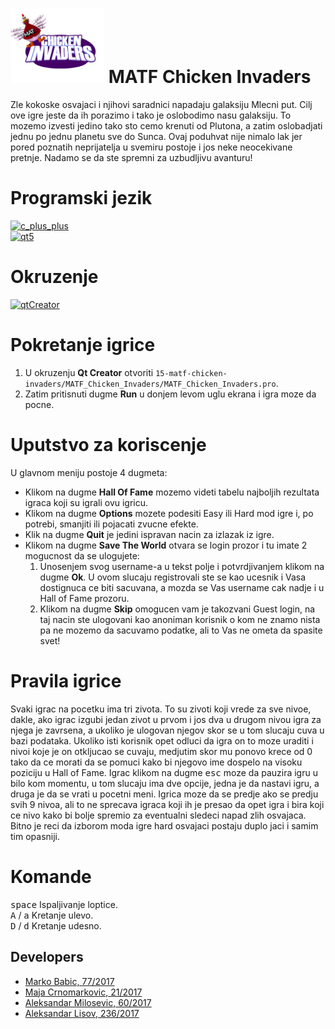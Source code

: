 # <img src="MATF_Chicken_Invaders/backgrounds/splash.png" width="150"/> MATF Chicken Invaders

Zle kokoske osvajaci i njihovi saradnici napadaju galaksiju Mlecni put. Cilj ove igre jeste da ih porazimo i tako je oslobodimo nasu galaksiju. 
To mozemo izvesti jedino tako sto cemo krenuti od Plutona, a zatim oslobadjati jednu po jednu planetu sve do Sunca. 
Ovaj poduhvat nije nimalo lak jer pored poznatih neprijatelja u svemiru postoje i jos neke neocekivane pretnje. 
Nadamo se da ste spremni za uzbudljivu avanturu!

# Programski jezik
[![c_plus_plus](https://img.shields.io/badge/Language-C%2B%2B-blue)](https://www.cplusplus.com/) <br>
[![qt5](https://img.shields.io/badge/Framework-Qt5-green)](https://doc.qt.io/qt-5/) <br>

# Okruzenje
[![qtCreator](https://img.shields.io/badge/IDE-Qt_Creator-green)](https://www.qt.io/product/development-tools)

# Pokretanje igrice

1. U okruzenju **Qt Creator** otvoriti `15-matf-chicken-invaders/MATF_Chicken_Invaders/MATF_Chicken_Invaders.pro`.
2. Zatim pritisnuti dugme **Run** u donjem levom uglu ekrana i igra moze da pocne.

# Uputstvo za koriscenje

U glavnom meniju postoje 4 dugmeta:
- Klikom na dugme **Hall Of Fame** mozemo videti tabelu najboljih rezultata igraca koji su igrali ovu igricu.
- Klikom na dugme **Options** mozete podesiti Easy ili Hard mod igre i, po potrebi, smanjiti  ili pojacati zvucne efekte.
- Klik na dugme **Quit** je jedini ispravan nacin za izlazak iz igre.
- Klikom na dugme **Save The World** otvara se login prozor i tu imate 2 mogucnost da se ulogujete:
    1. Unosenjem svog username-a u tekst polje i potvrdjivanjem klikom na dugme **Ok**. U ovom slucaju registrovali ste se kao ucesnik i Vasa dostignuca ce biti sacuvana, a mozda se Vas username cak nadje i u Hall of Fame prozoru.
    2. Klikom na dugme **Skip** omogucen vam je takozvani Guest login, na taj nacin ste ulogovani kao anoniman korisnik o kom ne znamo nista pa ne mozemo da sacuvamo podatke, ali to Vas ne ometa da spasite svet!

# Pravila igrice

Svaki igrac na pocetku ima tri zivota. To su zivoti koji vrede za sve nivoe, dakle, ako igrac izgubi jedan zivot u prvom i jos dva u drugom nivou igra za njega je zavrsena, a ukoliko je ulogovan njegov skor se u tom slucaju cuva u bazi podataka. Ukoliko isti korisnik
opet odluci da igra on to moze uraditi i nivoi koje je on otkljucao se cuvaju, medjutim skor mu ponovo krece od 0 tako da ce morati da se pomuci kako bi njegovo ime dospelo na visoku poziciju u Hall of Fame. Igrac klikom na dugme <kbd>esc</kbd> moze da pauzira igru u bilo kom momentu, u tom slucaju ima dve opcije, jedna je da nastavi igru, a druga je da se vrati u pocetni meni. Igrica moze da se predje ako se predju svih 9 nivoa, ali to ne sprecava igraca koji ih je presao da opet igra i bira koji ce nivo kako bi bolje spremio za eventualni sledeci napad zlih osvajaca. Bitno je reci da izborom moda igre hard osvajaci postaju duplo jaci i samim tim opasniji.

# Komande

<kbd>space</kbd> Ispaljivanje loptice.<br>
<kbd>A</kbd> / <kbd>a</kbd> Kretanje ulevo.<br>
<kbd>D</kbd> / <kbd>d</kbd> Kretanje udesno.<br>

## Developers

- [Marko Babic, 77/2017](https://gitlab.com/markobabic8)
- [Maja Crnomarkovic, 21/2017](https://gitlab.com/crnomarkovicm)
- [Aleksandar Milosevic, 60/2017](https://gitlab.com/duhizjame)
- [Aleksandar Lisov, 236/2017](https://gitlab.com/AleksandarLisov)
